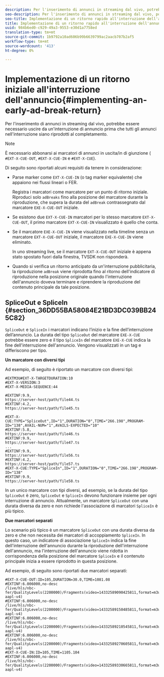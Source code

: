 ```yaml
---
description: Per l'inserimento di annunci in streaming dal vivo, potrebbe essere necessario uscire da un'interruzione di annuncio prima che tutti gli annunci nell'interruzione siano riprodotti al completamento.
seo-description: Per l'inserimento di annunci in streaming dal vivo, potrebbe essere necessario uscire da un'interruzione di annuncio prima che tutti gli annunci nell'interruzione siano riprodotti al completamento.
seo-title: Implementazione di un ritorno rapido all'interruzione dell'annuncio
title: Implementazione di un ritorno rapido all'interruzione dell'annuncio
uuid: 984b6ed0-c929-49a3-9553-e30d1a7758ed
translation-type: tm+mt
source-git-commit: 1b9792a10ad606b99b6639799ac2aacb707b2af5
workflow-type: tm+mt
source-wordcount: '413'
ht-degree: 0%

---
```



# Implementazione di un ritorno iniziale all&#39;interruzione dell&#39;annuncio{#implementing-an-early-ad-break-return}

Per l&#39;inserimento di annunci in streaming dal vivo, potrebbe essere necessario uscire da un&#39;interruzione di annuncio prima che tutti gli annunci nell&#39;interruzione siano riprodotti al completamento.

>[!NOTE]
>
>È necessario abbonarsi ai marcatori di annunci in uscita/in di giunzione ( `#EXT-X-CUE-OUT`, `#EXT-X-CUE-IN` e `#EXT-X-CUE`).

Di seguito sono riportati alcuni requisiti da tenere in considerazione:

* Parse marker come `EXT-X-CUE-IN` (o tag marker equivalente) che appaiono nei flussi lineari o FER.

   Registra i marcatori come marcatore per un punto di ritorno iniziale. Riproduci solo `adBreaks` fino alla posizione del marcatore durante la riproduzione, che supera la durata del `adBreak` contrassegnato dal marcatore `EXE-X-CUE-OUT` iniziale.

* Se esistono due `EXT-X-CUE-IN` marcatori per lo stesso marcatore `EXT-X-CUE-OUT`, il primo marcatore `EXT-X-CUE-IN` visualizzato è quello che conta.

* Se il marcatore `EXE-X-CUE-IN` viene visualizzato nella timeline senza un marcatore `EXT-X-CUE-OUT` iniziale, il marcatore `EXE-X-CUE-IN` viene eliminato.

   In uno streaming live, se il marcatore `EXT-X-CUE-OUT` iniziale è appena stato spostato fuori dalla finestra, TVSDK non risponderà.

* Quando si verifica un ritorno anticipato da un&#39;interruzione pubblicitaria, la riproduzione `adBreak` viene riprodotta fino al ritorno dell&#39;indicatore di riproduzione nella posizione originale quando l&#39;interruzione dell&#39;annuncio doveva terminare e riprendere la riproduzione del contenuto principale da tale posizione.

## SpliceOut e SpliceIn {#section_36DD55BA58084E21BD3DC039BB245C82}

`SpliceOut` e  `SpliceIn` i marcatori indicano l’inizio e la fine dell’interruzione dell’annuncio. La durata del tipo `SpliceOut` del marcatore `EXE-X-CUE` potrebbe essere zero e il tipo `SpliceIn` del marcatore `EXE-X-CUE` indica la fine dell&#39;interruzione dell&#39;annuncio. Vengono visualizzati in un tag e differiscono per tipo.

**Un marcatore con diversi tipi**

Ad esempio, di seguito è riportato un marcatore con diversi tipi:

```
#EXTM3U#EXT-X-TARGETDURATION:10
#EXT-X-VERSION:3
#EXT-X-MEDIA-SEQUENCE:44
  
#EXTINF:9.9,
https://server-host/path/file44.ts
#EXTINF:4.2,
https://server-host/path/file45.ts
  
#EXT-X-CUE:TYPE="SpliceOut",ID="1",DURATION="0",TIME="266.198",PROGRAM-ID="138",AVAIL-NUM="1",AVAILS-EXPECTED="10"
#EXTINF:5.8,
https://server-host/path/file46.ts
#EXTINF:9.9,
https://server-host/path/file47.ts
...
#EXTINF:9.9,
https://server-host/path/file56.ts
#EXTINF:4.2,
https://server-host/path/file57.ts
#EXT-X-CUE:TYPE="SpliceIn",ID="1",DURATION="0",TIME="266.198",PROGRAM-ID="138"
#EXTINF:9.9,
https://server-host/path/file58.ts
```

In un unico marcatore con tipi diversi, ad esempio, se la durata del tipo `SpliceOut` è zero, `SpliceOut` e `SpliceIn` devono funzionare insieme per ogni interruzione di annuncio. Attualmente, un marcatore `SpliceOut` con una durata diversa da zero e non richiede l&#39;associazione di marcatori `SpliceIn` è più tipico.

**Due marcatori separati**

Lo scenario più tipico è un marcatore `SpliceOut` con una durata diversa da zero e che non necessita dei marcatori di accoppiamento `SpliceIn`. In questo caso, un indicatore di associazione `SpliceIn` indica la fine dell&#39;interruzione dell&#39;annuncio durante la riproduzione dell&#39;interruzione dell&#39;annuncio, ma l&#39;interruzione dell&#39;annuncio viene ridotta in corrispondenza della posizione del marcatore `SpliceIn` e il contenuto principale inizia a essere riprodotto in questa posizione.

Ad esempio, di seguito sono riportati due marcatori separati:

```
#EXT-X-CUE-OUT:ID=105,DURATION=30.0,TIME=1081.08
#EXTINF:6.006000,no-desc
/live/hls/nbc-fer/QualityLevels(2200000)/Fragments(video=14332589090425811,format=m3u8-aapl-v4)
#EXTINF:6.006000,no-desc
/live/hls/nbc-fer/QualityLevels(2200000)/Fragments(video=14332589150485811,format=m3u8-aapl-v4)
#EXTINF:6.006000,no-desc
/live/hls/nbc-fer/QualityLevels(2200000)/Fragments(video=14332589210545811,format=m3u8-aapl-v4)
#EXTINF:6.006000,no-desc
/live/hls/nbc-fer/QualityLevels(2200000)/Fragments(video=14332589270605811,format=m3u8-aapl-v4)
#EXT-X-CUE-IN:ID=105,TIME=1105.104
#EXTINF:6.006000,no-desc
/live/hls/nbc-fer/QualityLevels(2200000)/Fragments(video=14332589330665811,format=m3u8-aapl-v4)
```

